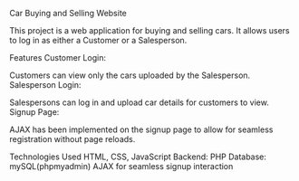 Car Buying and Selling Website

This project is a web application for buying and selling cars. It allows users to log in as either a Customer or a Salesperson.

Features
Customer Login:

Customers can view only the cars uploaded by the Salesperson.
Salesperson Login:

Salespersons can log in and upload car details for customers to view.
Signup Page:

AJAX has been implemented on the signup page to allow for seamless registration without page reloads.

Technologies Used
HTML, CSS, JavaScript
Backend: PHP
Database: mySQL(phpmyadmin)
AJAX for seamless signup interaction

